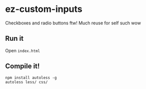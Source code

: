 # ez-custom-inputs
Checkboxes and radio buttons ftw! Much reuse for self such wow

## Run it

Open `index.html`

## Compile it!

```
npm install autoless -g
autoless less/ css/
```
